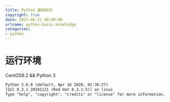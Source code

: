 ```yaml
---
title: Python 基础知识
copyright: true
date: 2021-06-21 00:00:00
urlname: python-basic-knowledge
categories: 
- python
---
```

# 运行环境
CentOS8.2 && Python 3
```txt
Python 3.6.8 (default, Apr 16 2020, 01:36:27)
[GCC 8.3.1 20191121 (Red Hat 8.3.1-5)] on linux
Type "help", "copyright", "credits" or "license" for more information.
```
